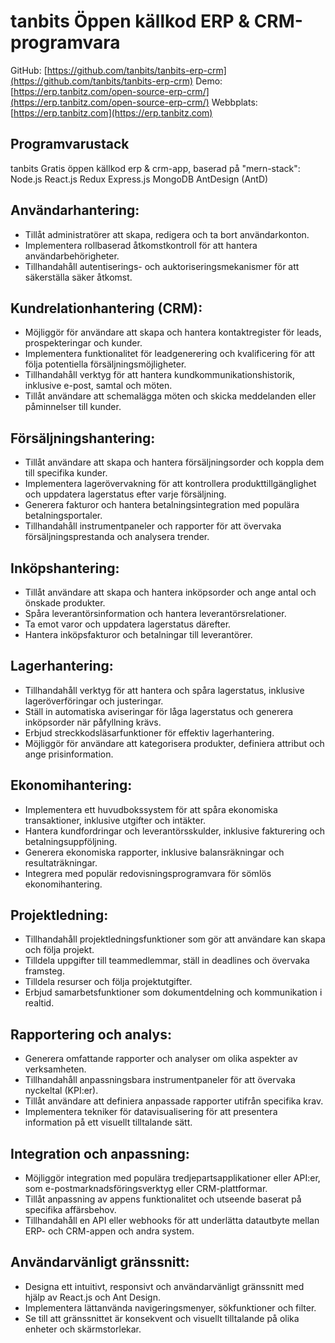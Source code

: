 # tanbits Öppen källkod ERP & CRM-programvara

GitHub: [https://github.com/tanbits/tanbits-erp-crm](https://github.com/tanbits/tanbits-erp-crm)
Demo: [https://erp.tanbitz.com/open-source-erp-crm/](https://erp.tanbitz.com/open-source-erp-crm/)
Webbplats: [https://erp.tanbitz.com](https://erp.tanbitz.com)

## Programvarustack

tanbits Gratis öppen källkod erp & crm-app, baserad på "mern-stack": Node.js React.js Redux Express.js MongoDB AntDesign (AntD)

## Användarhantering:

- Tillåt administratörer att skapa, redigera och ta bort användarkonton.
- Implementera rollbaserad åtkomstkontroll för att hantera användarbehörigheter.
- Tillhandahåll autentiserings- och auktoriseringsmekanismer för att säkerställa säker åtkomst.

## Kundrelationhantering (CRM):

- Möjliggör för användare att skapa och hantera kontaktregister för leads, prospekteringar och kunder.
- Implementera funktionalitet för leadgenerering och kvalificering för att följa potentiella försäljningsmöjligheter.
- Tillhandahåll verktyg för att hantera kundkommunikationshistorik, inklusive e-post, samtal och möten.
- Tillåt användare att schemalägga möten och skicka meddelanden eller påminnelser till kunder.

## Försäljningshantering:

- Tillåt användare att skapa och hantera försäljningsorder och koppla dem till specifika kunder.
- Implementera lagerövervakning för att kontrollera produkttillgänglighet och uppdatera lagerstatus efter varje försäljning.
- Generera fakturor och hantera betalningsintegration med populära betalningsportaler.
- Tillhandahåll instrumentpaneler och rapporter för att övervaka försäljningsprestanda och analysera trender.

## Inköpshantering:

- Tillåt användare att skapa och hantera inköpsorder och ange antal och önskade produkter.
- Spåra leverantörsinformation och hantera leverantörsrelationer.
- Ta emot varor och uppdatera lagerstatus därefter.
- Hantera inköpsfakturor och betalningar till leverantörer.

## Lagerhantering:

- Tillhandahåll verktyg för att hantera och spåra lagerstatus, inklusive lageröverföringar och justeringar.
- Ställ in automatiska aviseringar för låga lagerstatus och generera inköpsorder när påfyllning krävs.
- Erbjud streckkodsläsarfunktioner för effektiv lagerhantering.
- Möjliggör för användare att kategorisera produkter, definiera attribut och ange prisinformation.

## Ekonomihantering:

- Implementera ett huvudbokssystem för att spåra ekonomiska transaktioner, inklusive utgifter och intäkter.
- Hantera kundfordringar och leverantörsskulder, inklusive fakturering och betalningsuppföljning.
- Generera ekonomiska rapporter, inklusive balansräkningar och resultaträkningar.
- Integrera med populär redovisningsprogramvara för sömlös ekonomihantering.

## Projektledning:

- Tillhandahåll projektledningsfunktioner som gör att användare kan skapa och följa projekt.
- Tilldela uppgifter till teammedlemmar, ställ in deadlines och övervaka framsteg.
- Tilldela resurser och följa projektutgifter.
- Erbjud samarbetsfunktioner som dokumentdelning och kommunikation i realtid.

## Rapportering och analys:

- Generera omfattande rapporter och analyser om olika aspekter av verksamheten.
- Tillhandahåll anpassningsbara instrumentpaneler för att övervaka nyckeltal (KPI:er).
- Tillåt användare att definiera anpassade rapporter utifrån specifika krav.
- Implementera tekniker för datavisualisering för att presentera information på ett visuellt tilltalande sätt.

## Integration och anpassning:

- Möjliggör integration med populära tredjepartsapplikationer eller API:er, som e-postmarknadsföringsverktyg eller CRM-plattformar.
- Tillåt anpassning av appens funktionalitet och utseende baserat på specifika affärsbehov.
- Tillhandahåll en API eller webhooks för att underlätta datautbyte mellan ERP- och CRM-appen och andra system.

## Användarvänligt gränssnitt:

- Designa ett intuitivt, responsivt och användarvänligt gränssnitt med hjälp av React.js och Ant Design.
- Implementera lättanvända navigeringsmenyer, sökfunktioner och filter.
- Se till att gränssnittet är konsekvent och visuellt tilltalande på olika enheter och skärmstorlekar.